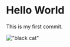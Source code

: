 # Hello World

This is my first commit.

!["black cat"](https://www.rd.com/wp-content/uploads/2021/01/GettyImages-1175550351.jpg)